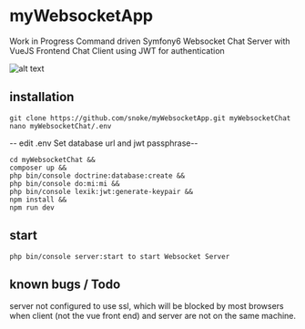 # myWebsocketApp

Work in Progress
Command driven Symfony6 Websocket Chat Server with VueJS Frontend Chat Client using JWT for authentication

![alt text](https://github.com/snoke/myWebsocketApp/blob/master/myWebsocketApp.png?raw=true)


## installation
```
git clone https://github.com/snoke/myWebsocketApp.git myWebsocketChat 
nano myWebsocketChat/.env
```
-- edit .env Set database url and jwt passphrase--
```
cd myWebsocketChat &&
composer up &&
php bin/console doctrine:database:create &&
php bin/console do:mi:mi &&
php bin/console lexik:jwt:generate-keypair &&
npm install &&
npm run dev 
```
## start
```
php bin/console server:start to start Websocket Server
```
## known bugs / Todo
server not configured to use ssl, which will be blocked by most browsers when client (not the vue front end) and server are not on the same machine. 
